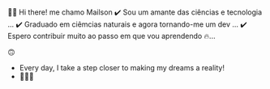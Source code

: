 🙋‍♂️ Hi there! me chamo Mailson
✔️ Sou um amante das ciências e tecnologia ...
✔️ Graduado em ciêmcias naturais e agora tornando-me um dev ...
✔️ Espero contribuir muito ao passo em que vou aprendendo 🔥...

🙃

- Every day, I take a step closer to making my dreams a reality!
- 🚀🚀🚀

<!---
mailsonn/mailsonn is a ✨ special ✨ repository because its `README.md` (this file) appears on your GitHub profile.
You can click the Preview link to take a look at your changes.
--->
